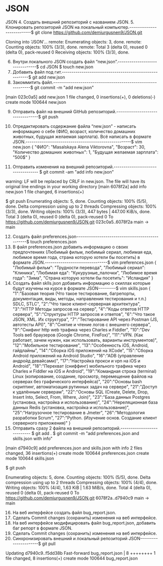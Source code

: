 # JSON

JSON
 4. Создать внешний репозиторий c названием JSON.
 5. Клонировать репозиторий JSON на локальный компьютер.---------------------------$ git clone https://github.com/demiurgusnen9/JSON.git
 
 Cloning into 'JSON'...
remote: Enumerating objects: 3, done.
remote: Counting objects: 100% (3/3), done.
remote: Total 3 (delta 0), reused 0 (delta 0), pack-reused 0
Receiving objects: 100% (3/3), done.

 
 6. Внутри локального JSON создать файл “new.json”.--------------------------------$ cd JSON          $ touch new.json
 7. Добавить файл под гит.---------------------------------------------------------$ git add new.json
 8. Закоммитить файл.--------------------------------------------------------------$ git commit -m "add new.json"
 
 [main 023c0a5] add new.json
 1 file changed, 0 insertions(+), 0 deletions(-)
 create mode 100644 new.json
 
 9. Отправить файл на внешний GitHub репозиторий.----------------------------------$ git push
 10. Отредактировать содержание файла “new.json” - написать информацию о себе (ФИО, возраст, количество домашних животных, будущая желаемая зарплата). 
 Всё написать в формате JSON.------------------------------------------------------$ vim new.json
{
        "ФИО": "Masalskaya Alena Viktorovna",
        "Возраст": 30,
        "Количество домашних животных": 1,
        "Будущая желаемая зарплата": "500$"
}
 
 11. Отправить изменения на внешний репозиторий.-----------------------------------
 $ git commit -am "add info new.json"
 
warning: LF will be replaced by CRLF in new.json.
The file will have its original line endings in your working directory
[main 6078f2a] add info new.json
 1 file changed, 6 insertions(+)
 
 $ git push
Enumerating objects: 5, done.
Counting objects: 100% (5/5), done.
Delta compression using up to 2 threads
Compressing objects: 100% (3/3), done.
Writing objects: 100% (3/3), 447 bytes | 447.00 KiB/s, done.
Total 3 (delta 0), reused 0 (delta 0), pack-reused 0
To https://github.com/demiurgusnen9/JSON.git
   023c0a5..6078f2a  main -> main

 12. Создать файл preferences.json-------------------------------------------------$ touch preferences.json
 13. В файл preferences.json добавить информацию о своих предпочтениях (Любимый фильм, любимый сериал, любимая еда, любимое время года, 
 страна которую хотели бы посетить) в формате JSON.--------------------------------$ vim preferences.json
 {
        "Любимый фильм": "Трудности перевода",
        "Любимый сериал": "Клиника",
        "Любимая еда": "Кукурузные_палочки",
        "Любимое время года": "Зима",
        "Страна которую хотели бы посетить": "Исландия"
}
 14. Создать файл sklls.json добавить информацию о скиллах которые будут изучены на курсе в формате JSON---------$ vim skills.json
 {
        "1":"Базовая теория (Что такое тестирование, багрепорты, документация, виды, методы, направления тестирования и т.п.) SDLC, STLC",
		"2":"Что такое клиент-серверная архитектура",
		"3":"HTTP Методы запросов на сервер",
		"4":"Коды ответов HTTP сервера",
		"5":"Структуры HTTP запросов и ответов",
		"6":"Что такое JSON, XML. Их структура",
		"7":"Тестирование API через Postman (JS, автотесты API)",
		"8":"Снятие и чтение логов c внешнего сервера",
		"9":"Снифинг http web трафика через Charles и Fiddler",
		"10":"Dev Tools веб браузеров (Google Chrome, FireFox)",
		"11":"VPN. (Как работает, зачем нужен, как использовать, варианты инструментов)",
		"12":"Мобильное тестирование",
		"13":"Особенность iOS, Android, гайдлайны",
		"14":"Сборка iOS приложений на XCode",
		"15":"Сборка Android приложений на Android Studio",
		"16":"ADB (управление андройд девайсами)",
		"17":"Настройка прокси и vpn на iOS и Android",
		"18":"Перехват (сниффинг) мобильного трафика через Charles и Fiddler на iOS и Android",
		"19":"Командная строка (terminal) Linux (копирование, создание, просмотр, перемещение файлов на серверах без графического интерфейса)",
		"20":"Основы bash скриптинг, автоматизация рутинных задач на сервере",
		"21":"Доступ к удалённым серверам",
		"22":"Основы SQL (Create, Delete, Drop, Insert Into, Select, From, Where, Join)",
		"23":"База данных Postgres (установка, настройка и использование)",
		"24":"Нереляционная база данных Redis (установка, настройка и использование)",
		"25":"Нагрузочное тестирование в Jmeter",
		"26":"Методология разработки Scrum",
		"27":"Python. (Изучение основ. Создание клиент серверного приложения)"
}
 15. Отправить сразу 2 файла на внешний репозиторий.----------------------------
 $ git add .
 $ git commit -m "add preferences.json and skills.json with info"
 
 [main d7940c9] add preferences.json and skills.json with info
 2 files changed, 36 insertions(+)
 create mode 100644 preferences.json
 create mode 100644 skills.json
 
 $ git push
 
Enumerating objects: 5, done.
Counting objects: 100% (5/5), done.
Delta compression using up to 2 threads
Compressing objects: 100% (4/4), done.
Writing objects: 100% (4/4), 1.63 KiB | 1.63 MiB/s, done.
Total 4 (delta 0), reused 0 (delta 0), pack-reused 0
To https://github.com/demiurgusnen9/JSON.git
   6078f2a..d7940c9  main -> main
 
 16. На веб интерфейсе создать файл bug_report.json.
 17. Сделать Commit changes (сохранить) изменения на веб интерфейсе.
 18. На веб интерфейсе модифицировать файл bug_report.json, добавить баг репорт в формате JSON.
 19. Сделать Commit changes (сохранить) изменения на веб интерфейсе.
 20. Синхронизировать внешний и локальный репозиторий JSON----------------------$ git pull

Updating d7940c9..f5dd38b
Fast-forward
 bug_report.json | 8 ++++++++
 1 file changed, 8 insertions(+)
 create mode 100644 bug_report.json
